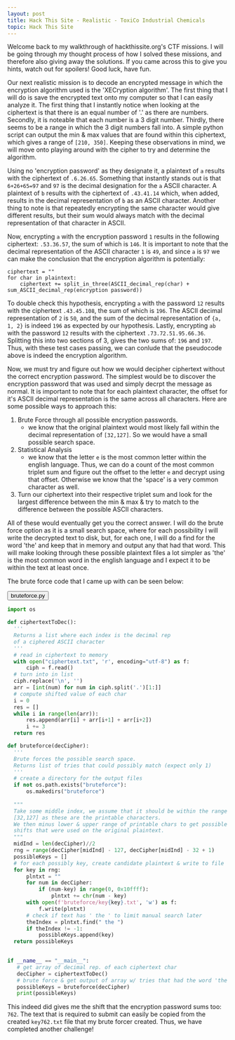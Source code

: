```yaml
---
layout: post
title: Hack This Site - Realistic - ToxiCo Industrial Chemicals
topic: Hack This Site
---
```


Welcome back to my walkthrough of hackthissite.org's CTF missions. I will be going through my thought process of how I solved these missions, and therefore also giving away the solutions. If you came across this to give you hints, watch out for spoilers! Good luck, have fun.

Our next realistic mission is to decode an encrypted message in which the encryption algorithm used is the 'XECryption algorithm'. The first thing that I will do is save the encrypted text onto my computer so that I can easily analyze it. The first thing that I instantly notice when looking at the ciphertext is that there is an equal number of '.' as there are numbers. Secondly, it is noteable that each number is a 3 digit number. Thirdly, there seems to be a range in which the 3 digit numbers fall into. A simple python script can output the min & max values that are found within this ciphertext, which gives a range of `[210, 350]`. Keeping these observations in mind, we will move onto playing around with the cipher to try and determine the algorithm.

Using no 'encryption password' as they designate it, a plaintext of `a` results with the ciphertext of `.6.26.65`. Something that instantly stands out is that `6+26+65=97` and `97` is the decimal designation for the `a` ASCII character. A plaintext of `b` results with the ciphertext of `.43.41.14` which, when added, results in the decimal representation of `b` as an ASCII character. Another thing to note is that repeatedly encrypting the same character would give different results, but their sum would always match with the decimal representation of that character in ASCII. 

Now, encrypting `a` with the encryption password `1` results in the following ciphertext: `.53.36.57`, the sum of which is `146`. It is important to note that the decimal representation of the ASCII character `1` is `49`, and since `a` is `97` we can make the conclusion that the encryption algorithm is potentially:
```
ciphertext = ""
for char in plaintext:
    ciphertext += split_in_three(ASCII_decimal_rep(char) + sum_ASCII_decimal_rep(encryption password))
```
To double check this hypothesis, encrypting `a` with the password `12` results with the ciphertext `.43.45.108`, the sum of which is `196`. The ASCII decimal representation of `2` is `50`, and the sum of the decimal representation of `{a, 1, 2}` is indeed `196` as expected by our hypothesis. Lastly, encrypting `ab` with the password `12` results with the ciphertext `.73.72.51.95.66.36`. Splitting this into two sections of 3, gives the two sums of: `196` and `197`. Thus, with these test cases passing, we can conlude that the pseudocode above is indeed the encryption algorithm.

Now, we must try and figure out how we would decipher ciphertext without the correct encryption password. The simplest would be to discover the encryption password that was used and simply decrpt the message as normal. It is important to note that for each plaintext character, the offset for it's ASCII decimal representation is the same across all characters. Here are some possible ways to approach this:
1. Brute Force through all possible encryption passwords.
   - we know that the original plaintext would most likely fall within the decimal representation of `[32,127]`. So we would have a small possible search space.
2. Statistical Analysis
    - we know that the letter `e` is the most common letter within the english language. Thus, we can do a count of the most common triplet sum and figure out the offset to the letter `e` and decrypt using that offset. Otherwise we know that the 'space' is a very common character as well. 
3. Turn our ciphertext into their respective triplet sum and look for the largest difference between the min & max & try to match to the difference between the possible ASCII characters.

All of these would eventually get you the correct answer. I will do the brute force option as it is a small search space, where for each possibility I will write the decrypted text to disk, but, for each one, I will do a find for the word 'the' and keep that in memory and output any that had that word. This will make looking through these possible plaintext files a lot simpler as 'the' is the most common word in the english language and I expect it to be within the text at least once.

The brute force code that I came up with can be seen below:

<button class="btn btn-primary" type="button" data-toggle="collapse" data-target="#codeSnip" aria-expanded="false" aria-controls="codeSnip">
    bruteforce.py
</button>
<div class="collapse" id="codeSnip">
  <div class="card card-body" markdown="1">

```python
import os

def ciphertextToDec():
  '''
  Returns a list where each index is the decimal rep 
  of a ciphered ASCII character
  '''
  # read in ciphertext to memory
  with open("ciphertext.txt", 'r', encoding="utf-8") as f:
      ciph = f.read()
  # turn into in list
  ciph.replace('\n', '')
  arr = [int(num) for num in ciph.split('.')[1:]]
  # compute shifted value of each char
  i = 0
  res = []
  while i in range(len(arr)):
      res.append(arr[i] + arr[i+1] + arr[i+2])
      i += 3
  return res

def bruteforce(decCipher):
  '''
  Brute forces the possible search space.
  Returns list of tries that could possibly match (expect only 1)
  '''
  # create a directory for the output files
  if not os.path.exists("bruteforce"):
      os.makedirs("bruteforce")  
 
  """
  Take some middle index, we assume that it should be within the range 
  [32,127] as these are the printable characters.
  We then minus lower & upper range of printable chars to get possible
  shifts that were used on the original plaintext.
  """
  midInd = len(decCipher)//2
  rng = range(decCipher[midInd] - 127, decCipher[midInd] - 32 + 1)
  possibleKeys = []
  # for each possibly key, create candidate plaintext & write to file
  for key in rng:
      plntxt = ""
      for num in decCipher:
          if (num-key) in range(0, 0x10ffff):
              plntxt += chr(num - key)
      with open(f'bruteforce/key{key}.txt', 'w') as f:
          f.write(plntxt)
      # check if text has ' the ' to limit manual search later
      theIndex = plntxt.find(" the ")
      if theIndex != -1:
          possibleKeys.append(key)
  return possibleKeys
     

if __name__ == "__main__":
   # get array of decimal rep. of each ciphertext char
   decCipher = ciphertextToDec()
   # brute force & get output of array w/ tries that had the word 'the'
   possibleKeys = bruteforce(decCipher)
   print(possibleKeys)
```
  </div>
</div>

This indeed did gives me the shift that the encryption password sums too: `762`. The text that is required to submit can easily be copied from the created `key762.txt` file that my brute forcer created. Thus, we have completed another challenge!